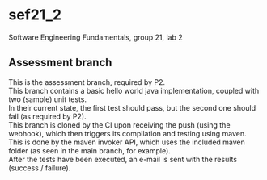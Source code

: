# sef21_2
Software Engineering Fundamentals, group 21, lab 2

## Assessment branch
This is the assessment branch, required by P2.  
This branch contains a basic hello world java implementation, coupled with two (sample) unit tests.  
In their current state, the first test should pass, but the second one should fail (as required by P2).  
This branch is cloned by the CI upon receiving the push (using the webhook), which then triggers its compilation and testing using maven.  
This is done by the maven invoker API, which uses the included maven folder (as seen in the main branch, for example).  
After the tests have been executed, an e-mail is sent with the results (success / failure).
